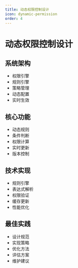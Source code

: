 ```yaml
---
title: 动态权限控制设计
icon: dynamic-permission
order: 4
---
```


# 动态权限控制设计

## 系统架构
- 权限引擎
- 规则引擎
- 策略管理
- 动态配置
- 实时生效

## 核心功能
- 动态规则
- 条件判断
- 权限计算
- 实时更新
- 版本控制

## 技术实现
- 规则引擎
- 表达式解析
- 权限验证
- 缓存更新
- 性能优化

## 最佳实践
- 设计规范
- 实现策略
- 优化方法
- 评估方案
- 维护建议
